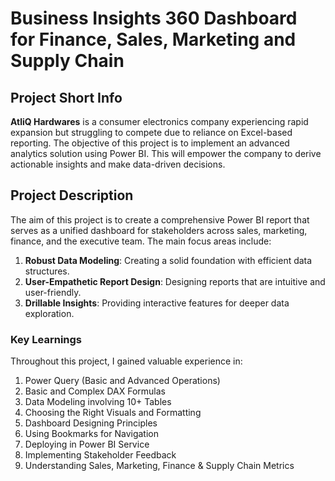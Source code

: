 # Business Insights 360 Dashboard for Finance, Sales, Marketing and Supply Chain

## Project Short Info

**AtliQ Hardwares** is a consumer electronics company experiencing rapid expansion but struggling to compete due to reliance on Excel-based reporting. The objective of this project is to implement an advanced analytics solution using Power BI. This will empower the company to derive actionable insights and make data-driven decisions.

## Project Description

The aim of this project is to create a comprehensive Power BI report that serves as a unified dashboard for stakeholders across sales, marketing, finance, and the executive team. The main focus areas include:

1. **Robust Data Modeling**: Creating a solid foundation with efficient data structures.
2. **User-Empathetic Report Design**: Designing reports that are intuitive and user-friendly.
3. **Drillable Insights**: Providing interactive features for deeper data exploration.

### Key Learnings

Throughout this project, I gained valuable experience in:

1. Power Query (Basic and Advanced Operations)
2. Basic and Complex DAX Formulas
3. Data Modeling involving 10+ Tables
4. Choosing the Right Visuals and Formatting
5. Dashboard Designing Principles
6. Using Bookmarks for Navigation
7. Deploying in Power BI Service
8. Implementing Stakeholder Feedback
9. Understanding Sales, Marketing, Finance & Supply Chain Metrics


